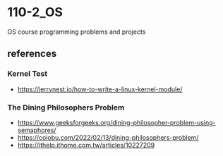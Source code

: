 # 110-2_OS
OS course programming problems and projects

## references

### Kernel Test
* https://jerrynest.io/how-to-write-a-linux-kernel-module/

### The Dining Philosophers Problem
* https://www.geeksforgeeks.org/dining-philosopher-problem-using-semaphores/
* https://colobu.com/2022/02/13/dining-philosophers-problem/
* https://ithelp.ithome.com.tw/articles/10227209
